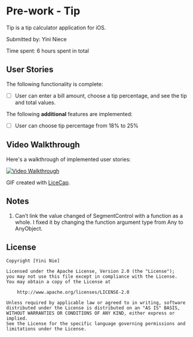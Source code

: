 # Pre-work - Tip

Tip is a tip calculator application for iOS.

Submitted by: Yini Niece

Time spent: 6 hours spent in total

## User Stories

The following functionality is complete:
* [ ] User can enter a bill amount, choose a tip percentage, and see the tip and total values.


The following **additional** features are implemented:

- [ ] User can choose tip percentage from 18% to 25%

## Video Walkthrough 

Here's a walkthrough of implemented user stories:

<a href="/course_images/ios_for_designers/name%20of%20your%20file%20in%20the%20repo.gif" target="_blank"><img src='/course_images/ios_for_designers/name%20of%20your%20file%20in%20the%20repo.gif' title='Video Walkthrough' width='' alt='Video Walkthrough' /></a>

GIF created with [LiceCap](http://www.cockos.com/licecap/).

## Notes

1. Can’t link the value changed of SegmentControl with a function as a whole. I fixed it by changing the function argument type from Any to AnyObject.


## License

    Copyright [Yini Nie] 

    Licensed under the Apache License, Version 2.0 (the "License");
    you may not use this file except in compliance with the License.
    You may obtain a copy of the License at

        http://www.apache.org/licenses/LICENSE-2.0

    Unless required by applicable law or agreed to in writing, software
    distributed under the License is distributed on an "AS IS" BASIS,
    WITHOUT WARRANTIES OR CONDITIONS OF ANY KIND, either express or implied.
    See the License for the specific language governing permissions and
    limitations under the License.
